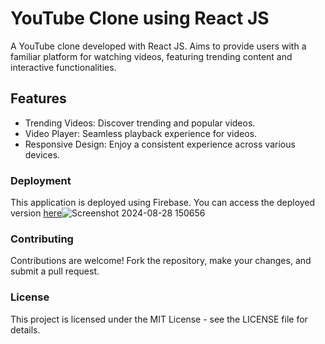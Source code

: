  # YouTube Clone using React JS

 A YouTube clone developed with React JS.
 Aims to provide users with a familiar platform for watching videos, featuring trending content and interactive functionalities.

## Features

- Trending Videos: Discover trending and popular videos.
- Video Player: Seamless playback experience for videos.
- Responsive Design: Enjoy a consistent experience across various devices.

### Deployment

This application is deployed using Firebase. You can access the deployed version [here](https://clone-c23ea.web.app)![Screenshot 2024-08-28 150656](https://github.com/user-attachments/assets/82323b2d-404e-4085-a010-273f031607d2)


### Contributing

Contributions are welcome! Fork the repository, make your changes, and submit a pull request.

### License

This project is licensed under the MIT License - see the LICENSE file for details.
